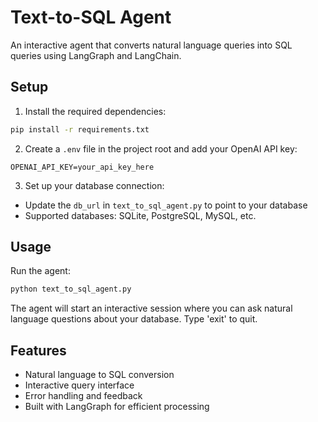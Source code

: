 # Text-to-SQL Agent

An interactive agent that converts natural language queries into SQL queries using LangGraph and LangChain.

## Setup

1. Install the required dependencies:
```bash
pip install -r requirements.txt
```

2. Create a `.env` file in the project root and add your OpenAI API key:
```
OPENAI_API_KEY=your_api_key_here
```

3. Set up your database connection:
- Update the `db_url` in `text_to_sql_agent.py` to point to your database
- Supported databases: SQLite, PostgreSQL, MySQL, etc.

## Usage

Run the agent:
```bash
python text_to_sql_agent.py
```

The agent will start an interactive session where you can ask natural language questions about your database. Type 'exit' to quit.

## Features

- Natural language to SQL conversion
- Interactive query interface
- Error handling and feedback
- Built with LangGraph for efficient processing

